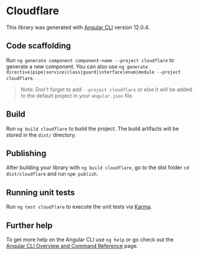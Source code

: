 # Cloudflare

This library was generated with [Angular CLI](https://github.com/angular/angular-cli) version 12.0.4.

## Code scaffolding

Run `ng generate component component-name --project cloudflare` to generate a new component. You can also use `ng generate directive|pipe|service|class|guard|interface|enum|module --project cloudflare`.
> Note: Don't forget to add `--project cloudflare` or else it will be added to the default project in your `angular.json` file. 

## Build

Run `ng build cloudflare` to build the project. The build artifacts will be stored in the `dist/` directory.

## Publishing

After building your library with `ng build cloudflare`, go to the dist folder `cd dist/cloudflare` and run `npm publish`.

## Running unit tests

Run `ng test cloudflare` to execute the unit tests via [Karma](https://karma-runner.github.io).

## Further help

To get more help on the Angular CLI use `ng help` or go check out the [Angular CLI Overview and Command Reference](https://angular.io/cli) page.
